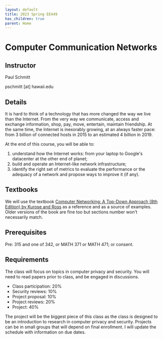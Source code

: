 ```yaml
---
layout: default
title: 2023 Spring EE449
has_children: true
parent: Home
---
```


# Computer Communication Networks

## Instructor
Paul Schmitt

pschmitt \[at\] hawaii.edu

## Details
It is hard to think of a technology that has more changed the way we live than the Internet. From the very way we communicate, access and exchange information, shop, pay, move, entertain, maintain friendship. At the same time, the Internet is inexorably growing, at an always faster pace: from 3 billion of connected hosts in 2015 to an estimated 4 billion in 2019.

At the end of this course, you will be able to:

1. understand how the Internet works: from your laptop to Google's datacenter at the other end of planet;
2. build and operate an Internet-like network infrastructure;
3. identify the right set of metrics to evaluate the performance or the adequacy of a network and propose ways to improve it (if any).

## Textbooks
We will use the textbook [Computer Networking: A Top-Down Approach (8th Edition) by Kurose and Ross](https://www.pearson.com/en-us/subject-catalog/p/computer-networking/P200000003334/9780135928615) as a reference and as a source of examples. Older versions of the book are fine too but sections number won't necessarily match.

## Prerequisites 
Pre: 315 and one of 342, or MATH 371 or MATH 471; or consent.

## Requirements

The class will focus on topics in computer privacy and security. You will need
to read papers prior to class, and be engaged in discussions. 

- Class participation: 20%
- Security reviews: 10%
- Project proposal: 10%
- Project reviews: 20%
- Project: 40%

The project will be the biggest piece of this class as the class is designed to
be an introduction to research in computer privacy and security. Projects can
be in small groups that will depend on final enrollment. I will update the
schedule with information on due dates.
